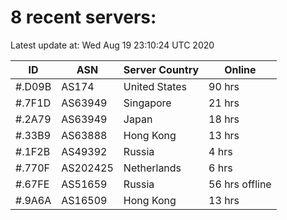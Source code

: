 # 8 recent servers:

Latest update at: Wed Aug 19 23:10:24 UTC 2020

| ID | ASN | Server Country | Online |
| -- | --- | -------------- | ------ |
| #.D09B | AS174 | United States | 90 hrs |
| #.7F1D | AS63949 | Singapore | 21 hrs |
| #.2A79 | AS63949 | Japan | 18 hrs |
| #.33B9 | AS63888 | Hong Kong | 13 hrs |
| #.1F2B | AS49392 | Russia | 4 hrs |
| #.770F | AS202425 | Netherlands | 6 hrs |
| #.67FE | AS51659 | Russia | 56 hrs offline |
| #.9A6A | AS16509 | Hong Kong | 13 hrs |

